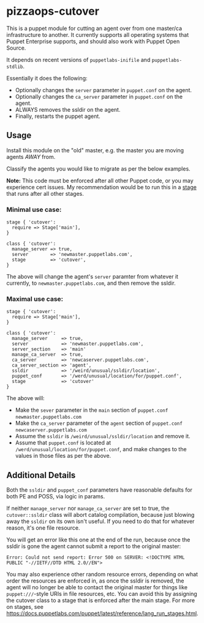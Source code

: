 # pizzaops-cutover

This is a puppet module for cutting an agent over from one master/ca infrastructure to another. It currently supports all operating systems that Puppet Enterprise supports, and should also work with Puppet Open Source.

It depends on recent versions of `puppetlabs-inifile` and `puppetlabs-stdlib`.

Essentially it does the following:

* Optionally changes the `server` parameter in `puppet.conf` on the agent.
* Optionally changes the `ca_server` parameter in `puppet.conf` on the agent.
* ALWAYS removes the ssldir on the agent.
* Finally, restarts the puppet agent.

## Usage

Install this module on the "old" master, e.g. the master you are moving agents *AWAY* from.

Classify the agents you would like to migrate as per the below examples.

**Note:** This code must be enforced after all other Puppet code, or you may experience cert issues. My recommendation would be to run this in a [stage](https://docs.puppetlabs.com/puppet/latest/reference/lang_run_stages.html) that runs after all other stages.

### Minimal use case:

```puppet
stage { 'cutover':
  require => Stage['main'],
}

class { 'cutover':
  manage_server => true,
  server        => 'newmaster.puppetlabs.com',
  stage         => 'cutover',
}
```

The above will change the agent's `server` paramter from whatever it currently, to `newmaster.puppetlabs.com`, and then remove the ssldir.

### Maximal use case:

```puppet
stage { 'cutover':
  require => Stage['main'],
}

class { 'cutover':
  manage_server     => true,
  server            => 'newmaster.puppetlabs.com',
  server_section    => 'main'
  manage_ca_server  => true,
  ca_server         => 'newcaserver.puppetlabs.com',
  ca_server_section => 'agent',
  ssldir            => '/weird/unusual/ssldir/location',
  puppet_conf       => '/werd/unusual/location/for/puppet.conf',
  stage             => 'cutover'
}
```

The above will:

 * Make the `sever` parameter in the `main` section of `puppet.conf` `newmaster.puppetlabs.com`
 * Make the `ca_server` parameter of the `agent` section of `puppet.conf` `newcaserver.puppetlabs.com`
 * Assume the `ssldir` is `/weird/unusual/ssldir/location` and remove it.
 * Assume that `puppet.conf` is located at `/werd/unusual/location/for/puppet.conf`, and make changes to the values in those files as per the above.

## Additional Details

Both the `ssldir` and `puppet_conf` parameters have reasonable defaults for both PE and POSS, via logic in params.

If neither `manage_server` nor `manage_ca_server` are set to true, the `cutover::ssldir` class will abort catalog compilation, because just blowing away the `ssldir` on its own isn't useful. If you need to do that for whatever reason, it's one file resource.

You will get an error like this one at the end of the run, because once the ssldir is gone the agent cannot submit a report to the original master:

```
Error: Could not send report: Error 500 on SERVER: <!DOCTYPE HTML PUBLIC "-//IETF//DTD HTML 2.0//EN">
```

You may also experience other random resource errors, depending on what order the resources are enforced in, as once the ssldir is removed,  the agent will no longer be able to contact the original master for things like `puppet:///`-style URIs in file resources, etc. You can avoid this by assigning the cutover class to a stage that is enforced after the main stage. For more on stages, see <https://docs.puppetlabs.com/puppet/latest/reference/lang_run_stages.html>.
